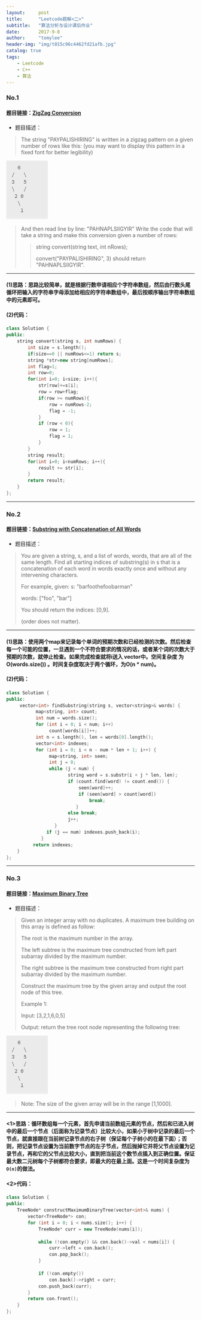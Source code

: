 ```yaml
---
layout:     post
title:      "Leetcode题解<二>"
subtitle:   "算法分析与设计课后作业"
date:       2017-9-8
author:     "tomylee"
header-img: "img/t015c96c4462fd21afb.jpg"
catalog: true
tags:
    - Leetcode 
    - C++
    - 算法
---
```


### No.1

#### 题目链接：[ZigZag Conversion](https://leetcode.com/problems/zigzag-conversion/description/)

- 题目描述：
>The string "PAYPALISHIRING" is written in a zigzag pattern on a given number of rows like this: (you may want to display this pattern in a fixed font for better legibility)
>
![这里写图片描述](/img/cloudgoinout/leetcode3.png)
>And then read line by line: "PAHNAPLSIIGYIR"
>Write the code that will take a string and make this conversion given a number of rows:
>
>>string convert(string text, int nRows);
>>
>>convert("PAYPALISHIRING", 3) should return "PAHNAPLSIIGYIR".

---
#### (1)思路：思路比较简单，就是根据行数申请相应个字符串数组，然后由行数头尾循环把输入的字符串字母添加给相应的字符串数组中，最后按顺序输出字符串数组中的元素即可。
#### (2)代码：
```c++
class Solution {
public:
    string convert(string s, int numRows) {
    	int size = s.length();               
		if(size==0 || numRows<=1) return s;	
		string *str=new string[numRows];    
		int flag=1;                         
		int row=0;		
        for(int i=0; i<size; i++){
        	str[row]+=s[i];                
        	row = row+flag;
        	if(row >= numRows){  
                row = numRows-2;            
                flag = -1;  
            }  
            if (row < 0){              
                row = 1;  
                flag = 1;  
            }  
        }
        string result;
        for(int i=0; i<numRows; i++){       
        	result += str[i];
        }
        return result;
    }
};
```
---

### No.2

#### 题目链接：[Substring with Concatenation of All Words](https://leetcode.com/problems/substring-with-concatenation-of-all-words/description/)
- 题目描述：
>You are given a string, s, and a list of words, words, that are all of the same length. Find all starting indices of substring(s) in s that is a concatenation of each word in words exactly once and without any intervening characters.
>
>For example, given:
>s: "barfoothefoobarman"
>
>words: ["foo", "bar"]
>
>You should return the indices: [0,9].
>
>(order does not matter).

---
#### (1)思路：使用两个map来记录每个单词的预期次数和已经检测的次数。然后检查每一个可能的位置，一旦遇到一个不符合要求的情况的话，或者某个词的次数大于预期的次数，就停止检查。如果完成检查就将i送入 vector中。空间复杂度 为O(words.size()) 。时间复杂度取决于两个循环，为O(n * num)。
#### (2)代码：
```c++
class Solution {
public:
     vector<int> findSubstring(string s, vector<string>& words) {
           map<string, int> count;
           int num = words.size();
           for (int i = 0; i < num; i++) 
                count[words[i]]++;
           int n = s.length(), len = words[0].length();
           vector<int> indexes;
           for (int i = 0; i < n - num * len + 1; i++) {
                map<string, int> seen;
                int j = 0;
                while (j < num) {
                       string word = s.substr(i + j * len, len);
                       if (count.find(word) != count.end()) {
                           seen[word]++;
                           if (seen[word] > count[word])
                               break;
                          } 
                       else break;
                       j++;
                  }
               if (j == num) indexes.push_back(i);
             }
          return indexes;
    }
};
```

---

### No.3

#### 题目链接：[Maximum Binary Tree](https://leetcode.com/problems/maximum-binary-tree/description/)
- 题目描述：
>Given an integer array with no duplicates. A maximum tree building on this array is defined as follow:
>
>The root is the maximum number in the array.
>
>The left subtree is the maximum tree constructed from left part subarray divided by the maximum number.
>
>The right subtree is the maximum tree constructed from right part subarray divided by the maximum number.
>
>Construct the maximum tree by the given array and output the root node of this tree.
>
>Example 1:
>
>Input: [3,2,1,6,0,5]
>
>Output: return the tree root node representing the following tree:
>
![这里写图片描述](/img/cloudgoinout/leetcode3.png)
>Note:
>The size of the given array will be in the range [1,1000].

---
#### <1>思路：循环数组每一个元素，首先申请当前数组元素的节点，然后和已进入树中的最后一个节点（后面称为记录节点）比较大小，如果小于树中记录的最后一个节点，就直接跟在当前树记录节点的右子树（保证每个子树小的在最下面）；否则，把记录节点设置为当前数字节点的左子节点，然后抛掉它并将父节点设置为记录节点，再和它的父节点比较大小，直到把当前这个数节点插入到正确位置。保证最大数二元树每个子树都符合要求，即最大的在最上面。这是一个时间复杂度为`O(n)`的做法。
#### <2>代码：
```cpp
class Solution {
public:
    TreeNode* constructMaximumBinaryTree(vector<int>& nums) {
        vector<TreeNode*> con;
        for (int i = 0; i < nums.size(); i++) {
            TreeNode* curr = new TreeNode(nums[i]);

            while (!con.empty() && con.back()->val < nums[i]) {
                curr->left = con.back();
                con.pop_back();
            }

            if (!con.empty())
                con.back()->right = curr;
            con.push_back(curr);
        }
        return con.front();
    }
};
```
